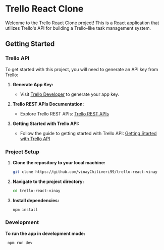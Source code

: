 # Trello React Clone

Welcome to the Trello React Clone project! This is a React application that utilizes Trello's API for building a Trello-like task management system.

## Getting Started

### Trello API

To get started with this project, you will need to generate an API key from Trello:

1. **Generate App Key:**

   - Visit [Trello Developer](https://trello.com/app-key) to generate your app key.

2. **Trello REST APIs Documentation:**

   - Explore Trello REST APIs: [Trello REST APIs](https://developer.atlassian.com/cloud/trello/rest/)

3. **Getting Started with Trello API:**

   - Follow the guide to getting started with Trello API: [Getting Started with Trello API](https://developer.atlassian.com/cloud/trello/guides/rest-api/api-introduction/)

### Project Setup

1. **Clone the repository to your local machine:**

   ```bash
   git clone https://github.com/vinayChiliveri99/trello-react-vinay


2. **Navigate to the project directory:**

    ```bash
    cd trello-react-vinay
    
3. **Install dependencies:**

    ```bash
    npm install


### Development

**To run the app in development mode:**

   ```bash
    npm run dev
